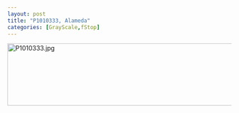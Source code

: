 ```yaml
---
layout: post
title: "P1010333, Alameda"
categories: [GrayScale,fStop]
---
```

<img alt="P1010333.jpg" src="http://www.botzilla.com/blog/pix2008/P1010333.jpg" width="807" height="140" border="0" />



